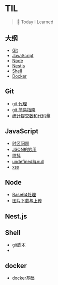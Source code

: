 # TIL

> 📝 Today I Learned



## 大纲

- [Git](#git)
- [JavaScript](#javascript)
- [Node](#Node)
- [Nestjs](#nestjs)
- [Shell](#Shell)
- [Docker](#docker)





## Git

- [git 代理](Git/git代理.md)
- [git 简易指南](Git/git简易指南.md)
- [统计提交数和代码量](Giit/统计提交数和代码量.md)







## JavaScript

- [时区问题](JavaScript/时区问题.md)
- [JSON的妙用](JavaScript/JSON.md)
- [防抖](JavaScript/防抖.md)
- [undefined与null](JavaScript/undefined与null.md)
- [xss](JavaScript/xss攻击.md)





## Node

- [Base64处理](Node.js/Base64图片处理.md)
- [图片下载与上传](Node.js/图片下载与上传.md)








## Nest.js





## Shell

- [git脚本](Shell/git脚本.md)
- 





## docker

- [docker基础](Docker/快速开始.md)
